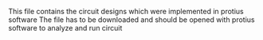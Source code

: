 This file contains the circuit designs which were implemented in protius software
The file has to be downloaded and should be opened with protius software to analyze and run circuit
